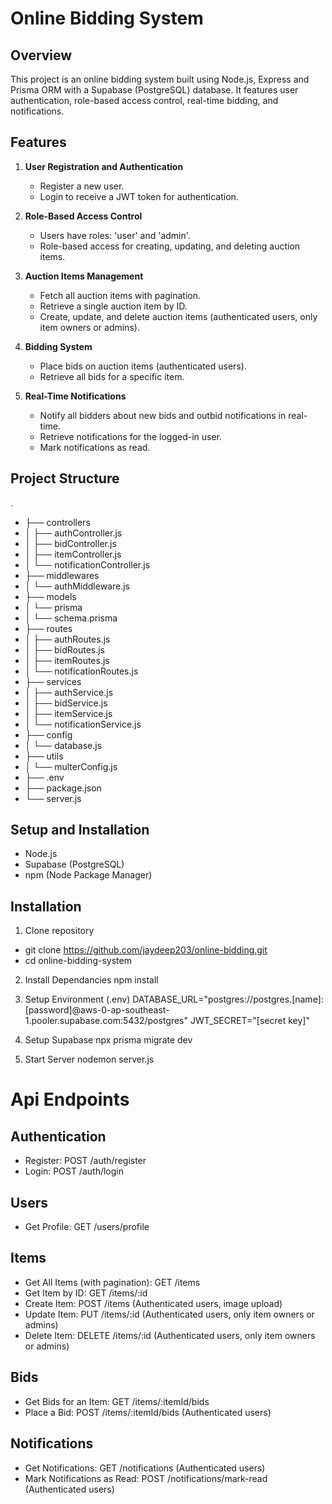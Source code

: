 # Online Bidding System

## Overview

This project is an online bidding system built using Node.js, Express and Prisma ORM with a Supabase (PostgreSQL) database. It features user authentication, role-based access control, real-time bidding, and notifications.

## Features

1. **User Registration and Authentication**
   - Register a new user.
   - Login to receive a JWT token for authentication.

2. **Role-Based Access Control**
   - Users have roles: 'user' and 'admin'.
   - Role-based access for creating, updating, and deleting auction items.

3. **Auction Items Management**
   - Fetch all auction items with pagination.
   - Retrieve a single auction item by ID.
   - Create, update, and delete auction items (authenticated users, only item owners or admins).

4. **Bidding System**
   - Place bids on auction items (authenticated users).
   - Retrieve all bids for a specific item.

5. **Real-Time Notifications**
   - Notify all bidders about new bids and outbid notifications in real-time.
   - Retrieve notifications for the logged-in user.
   - Mark notifications as read.

## Project Structure


.
- ├── controllers
- │   ├── authController.js
- │   ├── bidController.js
- │   ├── itemController.js
- │   └── notificationController.js
- ├── middlewares
- │   └── authMiddleware.js
- ├── models
- │   └── prisma
- │       └── schema.prisma
- ├── routes
- │   ├── authRoutes.js
- │   ├── bidRoutes.js
- │   ├── itemRoutes.js
- │   └── notificationRoutes.js
- ├── services
- │   ├── authService.js
- │   ├── bidService.js
- │   ├── itemService.js
- │   └── notificationService.js
- ├── config
- │   └── database.js
- ├── utils
- │   └── multerConfig.js
- ├── .env
- ├── package.json
- └── server.js

## Setup and Installation

- Node.js
- Supabase (PostgreSQL)
- npm (Node Package Manager)

## Installation 

1. Clone repository
- git clone https://github.com/jaydeep203/online-bidding.git
- cd online-bidding-system

2. Install Dependancies
npm install

3. Setup Environment (.env)
DATABASE_URL="postgres://postgres.[name]:[password]@aws-0-ap-southeast-1.pooler.supabase.com:5432/postgres"
JWT_SECRET="[secret key]"

4. Setup Supabase
npx prisma migrate dev

5. Start Server
nodemon server.js

# Api Endpoints

## Authentication
- Register: POST /auth/register
- Login: POST /auth/login
## Users
- Get Profile: GET /users/profile
## Items
- Get All Items (with pagination): GET /items
- Get Item by ID: GET /items/:id
- Create Item: POST /items (Authenticated users, image upload)
- Update Item: PUT /items/:id (Authenticated users, only item owners or admins)
- Delete Item: DELETE /items/:id (Authenticated users, only item owners or admins)
## Bids
- Get Bids for an Item: GET /items/:itemId/bids
- Place a Bid: POST /items/:itemId/bids (Authenticated users)
## Notifications
- Get Notifications: GET /notifications (Authenticated users)
- Mark Notifications as Read: POST /notifications/mark-read (Authenticated users)
